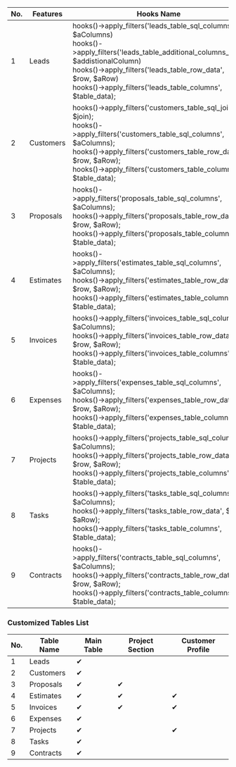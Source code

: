| No.  | Features  | Hooks Name                                                   |
| ---- | --------- | ------------------------------------------------------------ |
| 1    | Leads     | hooks()->apply_filters('leads_table_sql_columns', $aColumns)<br/>hooks()->apply_filters('leads_table_additional_columns_sql', $addistionalColumn)<br/>hooks()->apply_filters('leads_table_row_data', $row, $aRow)<br/>hooks()->apply_filters('leads_table_columns', $table_data); |
| 2    | Customers | hooks()->apply_filters('customers_table_sql_join', $join);<br/>hooks()->apply_filters('customers_table_sql_columns', $aColumns);<br/>hooks()->apply_filters('customers_table_row_data', $row, $aRow);<br/>hooks()->apply_filters('customers_table_columns', $table_data); |
| 3    | Proposals | hooks()->apply_filters('proposals_table_sql_columns', $aColumns);<br/>hooks()->apply_filters('proposals_table_row_data', $row, $aRow);<br/>hooks()->apply_filters('proposals_table_columns', $table_data); |
| 4    | Estimates | hooks()->apply_filters('estimates_table_sql_columns', $aColumns);<br/>hooks()->apply_filters('estimates_table_row_data', $row, $aRow);<br/>hooks()->apply_filters('estimates_table_columns', $table_data); |
| 5    | Invoices  | hooks()->apply_filters('invoices_table_sql_columns', $aColumns);<br/>hooks()->apply_filters('invoices_table_row_data', $row, $aRow);<br/>hooks()->apply_filters('invoices_table_columns', $table_data); |
| 6    | Expenses  | hooks()->apply_filters('expenses_table_sql_columns', $aColumns);<br/>hooks()->apply_filters('expenses_table_row_data', $row, $aRow);<br/>hooks()->apply_filters('expenses_table_columns', $table_data); |
| 7    | Projects  | hooks()->apply_filters('projects_table_sql_columns', $aColumns);<br/>hooks()->apply_filters('projects_table_row_data', $row, $aRow);<br/>hooks()->apply_filters('projects_table_columns', $table_data); |
| 8    | Tasks     | hooks()->apply_filters('tasks_table_sql_columns', $aColumns);<br/>hooks()->apply_filters('tasks_table_row_data', $row, $aRow);<br/>hooks()->apply_filters('tasks_table_columns', $table_data); |
| 9    | Contracts | hooks()->apply_filters('contracts_table_sql_columns', $aColumns);<br/>hooks()->apply_filters('contracts_table_row_data', $row, $aRow);<br/>hooks()->apply_filters('contracts_table_columns', $table_data); |

### Customized Tables List

| No.  | Table Name | Main Table | Project Section | Customer Profile |
| ---- | ---------- | ---------- | --------------- | ---------------- |
| 1    | Leads      | ✔          |                 |                  |
| 2    | Customers  | ✔          |                 |                  |
| 3    | Proposals  | ✔          | ✔               |                  |
| 4    | Estimates  | ✔          | ✔               | ✔                |
| 5    | Invoices   | ✔          | ✔               | ✔                |
| 6    | Expenses   | ✔          |                 |                  |
| 7    | Projects   | ✔          |                 | ✔                |
| 8    | Tasks      | ✔          |                 |                  |
| 9    | Contracts  | ✔          |                 |                  |

